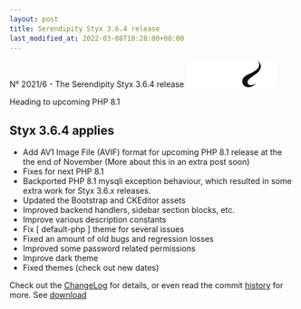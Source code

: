 ```yaml
---
layout: post
title: Serendipity Styx 3.6.4 release
last_modified_at: 2022-03-08T10:28:00+00:00
---
```


N° 2021/6 - The Serendipity Styx 3.6.4 release <img class="php8" src="/i/b/logo_php8_1.svg" alt="php8.1" width="160" height="48">

Heading to upcoming PHP 8.1

## Styx 3.6.4 applies

  - Add AV1 Image File (AVIF) format for upcoming PHP 8.1 release at the the end of November (More about this in an extra post soon)
  - Fixes for next PHP 8.1
  - Backported PHP 8.1 mysqli exception behaviour, which resulted in some extra work for Styx 3.6.x releases.
  - Updated the Bootstrap and CKEditor assets
  - Improved backend handlers, sidebar section blocks, etc.
  - Improve various description constants
  - Fix [ default-php ] theme for several issues
  - Fixed an amount of old bugs and regression losses
  - Improved some password related permissions
  - Improve dark theme
  - Fixed themes (check out new dates)

Check out the [ChangeLog](https://github.com/ophian/styx/blob/3.6.4/docs/NEWS) for details, or even read the commit [history](https://github.com/ophian/styx/commits/3.6.4) for more. See [download](https://github.com/ophian/styx/releases/tag/3.6.4)
